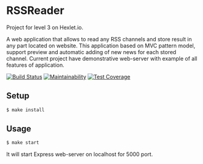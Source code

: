 # RSSReader
Project for level 3 on Hexlet.io.

A web application that allows to read any RSS channels and store result in any part located on website. This application based on MVC pattern model, support preview and automatic adding of new news for each stored channel.
Current project have demonstrative web-server with example of all features of application.

[![Build Status](https://travis-ci.org/aarefiev/project-lvl3-s214.svg?branch=master)](https://travis-ci.org/aarefiev/project-lvl3-s214)
[![Maintainability](https://api.codeclimate.com/v1/badges/51dcce386f4c141c0101/maintainability)](https://codeclimate.com/github/aarefiev/project-lvl3-s214/maintainability)
[![Test Coverage](https://api.codeclimate.com/v1/badges/51dcce386f4c141c0101/test_coverage)](https://codeclimate.com/github/aarefiev/project-lvl3-s214/test_coverage)

## Setup

```bash
$ make install
```

## Usage

```bash
$ make start
```

It will start Express web-server on localhost for 5000 port.
